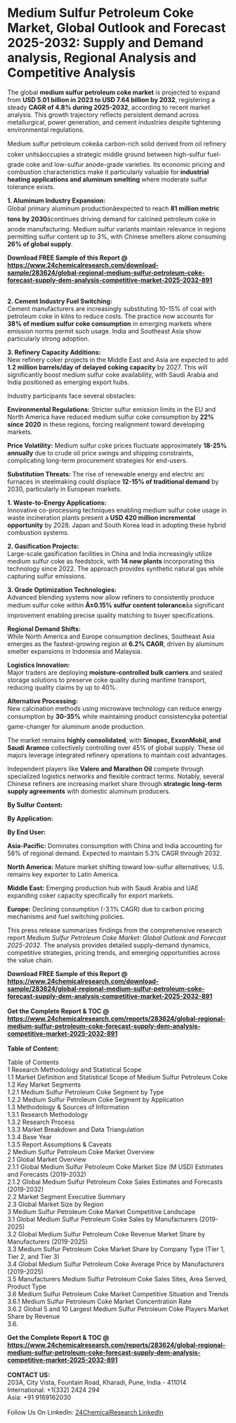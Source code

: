 <h1>Medium Sulfur Petroleum Coke Market, Global Outlook and Forecast 2025-2032: Supply and Demand analysis, Regional Analysis and Competitive Analysis</h1><p>The global <strong>medium sulfur petroleum coke market</strong> is projected to expand from <strong>USD 5.01 billion in 2023 to USD 7.64 billion by 2032</strong>, registering a steady <strong>CAGR of 4.8% during 2025-2032</strong>, according to recent market analysis. This growth trajectory reflects persistent demand across metallurgical, power generation, and cement industries despite tightening environmental regulations.</p><p>Medium sulfur petroleum cokeâa carbon-rich solid derived from oil refinery coker unitsâoccupies a strategic middle ground between high-sulfur fuel-grade coke and low-sulfur anode-grade varieties. Its economic pricing and combustion characteristics make it particularly valuable for <strong>industrial heating applications and aluminum smelting</strong> where moderate sulfur tolerance exists.</p><p><strong>1. Aluminum Industry Expansion:</strong><br>
Global primary aluminum productionâexpected to reach <strong>81 million metric tons by 2030</strong>âcontinues driving demand for calcined petroleum coke in anode manufacturing. Medium sulfur variants maintain relevance in regions permitting sulfur content up to 3%, with Chinese smelters alone consuming <strong>26% of global supply</strong>.</p><div><b>Download FREE Sample of this Report @ 
            <a href="https://www.24chemicalresearch.com/download-sample/283624/global-regional-medium-sulfur-petroleum-coke-forecast-supply-dem-analysis-competitive-market-2025-2032-891">
            https://www.24chemicalresearch.com/download-sample/283624/global-regional-medium-sulfur-petroleum-coke-forecast-supply-dem-analysis-competitive-market-2025-2032-891</a></b></div><br><p><strong>2. Cement Industry Fuel Switching:</strong><br>
Cement manufacturers are increasingly substituting 10-15% of coal with petroleum coke in kilns to reduce costs. The practice now accounts for <strong>38% of medium sulfur coke consumption</strong> in emerging markets where emission norms permit such usage. India and Southeast Asia show particularly strong adoption.</p><p><strong>3. Refinery Capacity Additions:</strong><br>
New refinery coker projects in the Middle East and Asia are expected to add <strong>1.2 million barrels/day of delayed coking capacity</strong> by 2027. This will significantly boost medium sulfur coke availability, with Saudi Arabia and India positioned as emerging export hubs.</p><p>Industry participants face several obstacles:</p><p><strong>Environmental Regulations:</strong> Stricter sulfur emission limits in the EU and North America have reduced medium sulfur coke consumption by <strong>22% since 2020</strong> in these regions, forcing realignment toward developing markets.</p><p><strong>Price Volatility:</strong> Medium sulfur coke prices fluctuate approximately <strong>18-25% annually</strong> due to crude oil price swings and shipping constraints, complicating long-term procurement strategies for end-users.</p><p><strong>Substitution Threats:</strong> The rise of renewable energy and electric arc furnaces in steelmaking could displace <strong>12-15% of traditional demand</strong> by 2030, particularly in European markets.</p><p><strong>1. Waste-to-Energy Applications:</strong><br>
Innovative co-processing techniques enabling medium sulfur coke usage in waste incineration plants present a <strong>USD 420 million incremental opportunity</strong> by 2028. Japan and South Korea lead in adopting these hybrid combustion systems.</p><p><strong>2. Gasification Projects:</strong><br>
Large-scale gasification facilities in China and India increasingly utilize medium sulfur coke as feedstock, with <strong>14 new plants</strong> incorporating this technology since 2022. The approach provides synthetic natural gas while capturing sulfur emissions.</p><p><strong>3. Grade Optimization Technologies:</strong><br>
Advanced blending systems now allow refiners to consistently produce medium sulfur coke within <strong>Â±0.15% sulfur content tolerance</strong>âa significant improvement enabling precise quality matching to buyer specifications.</p><p><strong>Regional Demand Shifts:</strong><br>
	While North America and Europe consumption declines, Southeast Asia emerges as the fastest-growing region at <strong>6.2% CAGR</strong>, driven by aluminum smelter expansions in Indonesia and Malaysia.</p><p><strong>Logistics Innovation:</strong><br>
	Major traders are deploying <strong>moisture-controlled bulk carriers</strong> and sealed storage solutions to preserve coke quality during maritime transport, reducing quality claims by up to 40%.</p><p><strong>Alternative Processing:</strong><br>
	New calcination methods using microwave technology can reduce energy consumption by <strong>30-35%</strong> while maintaining product consistencyâa potential game-changer for aluminum anode production.</p><p>The market remains <strong>highly consolidated</strong>, with <strong>Sinopec, ExxonMobil, and Saudi Aramco</strong> collectively controlling over 45% of global supply. These oil majors leverage integrated refinery operations to maintain cost advantages.</p><p>Independent players like <strong>Valero and Marathon Oil</strong> compete through specialized logistics networks and flexible contract terms. Notably, several Chinese refiners are increasing market share through <strong>strategic long-term supply agreements</strong> with domestic aluminum producers.</p><p><strong>By Sulfur Content:</strong></p><p><strong>By Application:</strong></p><p><strong>By End User:</strong></p><p><strong>Asia-Pacific:</strong> Dominates consumption with China and India accounting for 58% of regional demand. Expected to maintain 5.3% CAGR through 2032.</p><p><strong>North America:</strong> Mature market shifting toward low-sulfur alternatives; U.S. remains key exporter to Latin America.</p><p><strong>Middle East:</strong> Emerging production hub with Saudi Arabia and UAE expanding coker capacity specifically for export markets.</p><p><strong>Europe:</strong> Declining consumption (-3.1% CAGR) due to carbon pricing mechanisms and fuel switching policies.</p><p>This press release summarizes findings from the comprehensive research report <em>Medium Sulfur Petroleum Coke Market: Global Outlook and Forecast 2025-2032</em>. The analysis provides detailed supply-demand dynamics, competitive strategies, pricing trends, and emerging opportunities across the value chain.</p><div><b>Download FREE Sample of this Report @ 
            <a href="https://www.24chemicalresearch.com/download-sample/283624/global-regional-medium-sulfur-petroleum-coke-forecast-supply-dem-analysis-competitive-market-2025-2032-891">
            https://www.24chemicalresearch.com/download-sample/283624/global-regional-medium-sulfur-petroleum-coke-forecast-supply-dem-analysis-competitive-market-2025-2032-891</a></b></div><br><div><b>Get the Complete Report & TOC @ 
            <a href="https://www.24chemicalresearch.com/reports/283624/global-regional-medium-sulfur-petroleum-coke-forecast-supply-dem-analysis-competitive-market-2025-2032-891">
            https://www.24chemicalresearch.com/reports/283624/global-regional-medium-sulfur-petroleum-coke-forecast-supply-dem-analysis-competitive-market-2025-2032-891</a></b></div><br>
            <b>Table of Content:</b><p>Table of Contents<br />
1 Research Methodology and Statistical Scope<br />
1.1 Market Definition and Statistical Scope of Medium Sulfur Petroleum Coke<br />
1.2 Key Market Segments<br />
1.2.1 Medium Sulfur Petroleum Coke Segment by Type<br />
1.2.2 Medium Sulfur Petroleum Coke Segment by Application<br />
1.3 Methodology & Sources of Information<br />
1.3.1 Research Methodology<br />
1.3.2 Research Process<br />
1.3.3 Market Breakdown and Data Triangulation<br />
1.3.4 Base Year<br />
1.3.5 Report Assumptions & Caveats<br />
2 Medium Sulfur Petroleum Coke Market Overview<br />
2.1 Global Market Overview<br />
2.1.1 Global Medium Sulfur Petroleum Coke Market Size (M USD) Estimates and Forecasts (2019-2032)<br />
2.1.2 Global Medium Sulfur Petroleum Coke Sales Estimates and Forecasts (2019-2032)<br />
2.2 Market Segment Executive Summary<br />
2.3 Global Market Size by Region<br />
3 Medium Sulfur Petroleum Coke Market Competitive Landscape<br />
3.1 Global Medium Sulfur Petroleum Coke Sales by Manufacturers (2019-2025)<br />
3.2 Global Medium Sulfur Petroleum Coke Revenue Market Share by Manufacturers (2019-2025)<br />
3.3 Medium Sulfur Petroleum Coke Market Share by Company Type (Tier 1, Tier 2, and Tier 3)<br />
3.4 Global Medium Sulfur Petroleum Coke Average Price by Manufacturers (2019-2025)<br />
3.5 Manufacturers Medium Sulfur Petroleum Coke Sales Sites, Area Served, Product Type<br />
3.6 Medium Sulfur Petroleum Coke Market Competitive Situation and Trends<br />
3.6.1 Medium Sulfur Petroleum Coke Market Concentration Rate<br />
3.6.2 Global 5 and 10 Largest Medium Sulfur Petroleum Coke Players Market Share by Revenue<br />
3.6.</p><div><b>Get the Complete Report & TOC @ 
            <a href="https://www.24chemicalresearch.com/reports/283624/global-regional-medium-sulfur-petroleum-coke-forecast-supply-dem-analysis-competitive-market-2025-2032-891">
            https://www.24chemicalresearch.com/reports/283624/global-regional-medium-sulfur-petroleum-coke-forecast-supply-dem-analysis-competitive-market-2025-2032-891</a></b></div><br><b>CONTACT US:</b><br>
            203A, City Vista, Fountain Road, Kharadi, Pune, India - 411014<br>
            International: +1(332) 2424 294<br>
            Asia: +91 9169162030 <br><br>
            Follow Us On LinkedIn: <a href="https://www.linkedin.com/company/24chemicalresearch/">24ChemicalResearch LinkedIn</a>
